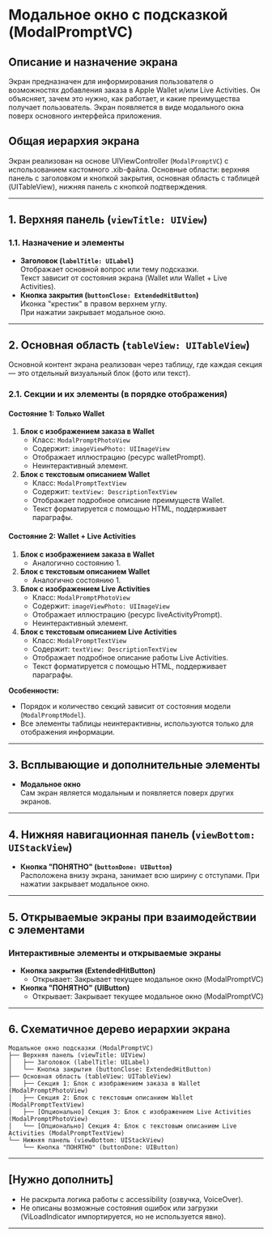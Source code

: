 # Модальное окно с подсказкой (ModalPromptVC)

## Описание и назначение экрана
Экран предназначен для информирования пользователя о возможностях добавления заказа в Apple Wallet и/или Live Activities. Он объясняет, зачем это нужно, как работает, и какие преимущества получает пользователь. Экран появляется в виде модального окна поверх основного интерфейса приложения.

## Общая иерархия экрана
Экран реализован на основе UIViewController (`ModalPromptVC`) с использованием кастомного .xib-файла. Основные области: верхняя панель с заголовком и кнопкой закрытия, основная область с таблицей (UITableView), нижняя панель с кнопкой подтверждения.

---

## 1. Верхняя панель (`viewTitle: UIView`)
### 1.1. Назначение и элементы
- **Заголовок (`labelTitle: UILabel`)**  
  Отображает основной вопрос или тему подсказки.  
  Текст зависит от состояния экрана (Wallet или Wallet + Live Activities).
- **Кнопка закрытия (`buttonClose: ExtendedHitButton`)**  
  Иконка "крестик" в правом верхнем углу.  
  При нажатии закрывает модальное окно.

---

## 2. Основная область (`tableView: UITableView`)
Основной контент экрана реализован через таблицу, где каждая секция — это отдельный визуальный блок (фото или текст).

### 2.1. Секции и их элементы (в порядке отображения)
#### Состояние 1: Только Wallet
1. **Блок с изображением заказа в Wallet**  
   - Класс: `ModalPromptPhotoView`  
   - Содержит: `imageViewPhoto: UIImageView`  
   - Отображает иллюстрацию (ресурс walletPrompt).
   - Неинтерактивный элемент.
2. **Блок с текстовым описанием Wallet**  
   - Класс: `ModalPromptTextView`  
   - Содержит: `textView: DescriptionTextView`  
   - Отображает подробное описание преимуществ Wallet.
   - Текст форматируется с помощью HTML, поддерживает параграфы.

#### Состояние 2: Wallet + Live Activities
1. **Блок с изображением заказа в Wallet**  
   - Аналогично состоянию 1.
2. **Блок с текстовым описанием Wallet**  
   - Аналогично состоянию 1.
3. **Блок с изображением Live Activities**  
   - Класс: `ModalPromptPhotoView`  
   - Содержит: `imageViewPhoto: UIImageView`  
   - Отображает иллюстрацию (ресурс liveActivityPrompt).
   - Неинтерактивный элемент.
4. **Блок с текстовым описанием Live Activities**  
   - Класс: `ModalPromptTextView`  
   - Содержит: `textView: DescriptionTextView`  
   - Отображает подробное описание работы Live Activities.
   - Текст форматируется с помощью HTML, поддерживает параграфы.

**Особенности:**
- Порядок и количество секций зависит от состояния модели (`ModalPromptModel`).
- Все элементы таблицы неинтерактивны, используются только для отображения информации.

---

## 3. Всплывающие и дополнительные элементы
- **Модальное окно**  
  Сам экран является модальным и появляется поверх других экранов.

---

## 4. Нижняя навигационная панель (`viewBottom: UIStackView`)
- **Кнопка "ПОНЯТНО" (`buttonDone: UIButton`)**  
  Расположена внизу экрана, занимает всю ширину с отступами.
  При нажатии закрывает модальное окно.

---

## 5. Открываемые экраны при взаимодействии с элементами

### Интерактивные элементы и открываемые экраны

- **Кнопка закрытия (ExtendedHitButton)**  
  - Открывает: Закрывает текущее модальное окно (ModalPromptVC)
- **Кнопка "ПОНЯТНО" (UIButton)**  
  - Открывает: Закрывает текущее модальное окно (ModalPromptVC)

---

## 6. Схематичное дерево иерархии экрана

```
Модальное окно подсказки (ModalPromptVC)
├── Верхняя панель (viewTitle: UIView)
│   ├── Заголовок (labelTitle: UILabel)
│   └── Кнопка закрытия (buttonClose: ExtendedHitButton)
├── Основная область (tableView: UITableView)
│   ├── Секция 1: Блок с изображением заказа в Wallet (ModalPromptPhotoView)
│   ├── Секция 2: Блок с текстовым описанием Wallet (ModalPromptTextView)
│   ├── [Опционально] Секция 3: Блок с изображением Live Activities (ModalPromptPhotoView)
│   └── [Опционально] Секция 4: Блок с текстовым описанием Live Activities (ModalPromptTextView)
└── Нижняя панель (viewBottom: UIStackView)
    └── Кнопка "ПОНЯТНО" (buttonDone: UIButton)
```

---

## [Нужно дополнить]
- Не раскрыта логика работы с accessibility (озвучка, VoiceOver).
- Не описаны возможные состояния ошибок или загрузки (ViLoadIndicator импортируется, но не используется явно).

---